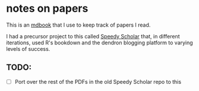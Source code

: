 # notes on papers 

This is an [mdbook](https://rust-lang.github.io/mdBook/) that I use to keep track of papers I read. 

I had a precursor project to this called [Speedy Scholar](https://github.com/deblnia/speedyscholar) that, in different iterations, used R's bookdown and the dendron blogging platform to varying levels of success. 

## TODO: 

- [ ] Port over the rest of the PDFs in the old Speedy Scholar repo to this 